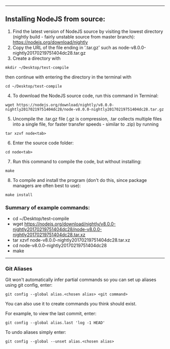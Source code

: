 ----------------------

## Installing NodeJS from source:

1. Find the latest version of NodeJS source by visiting the lowest directory (nightly build - fairly unstable source from master branch):
https://nodejs.org/download/nightly
2. Copy the URL of the file ending in '.tar.gz' such as node-v8.0.0-nightly20170219751404dc28.tar.gz
3. Create a directory with
```
mkdir ~/Desktop/test-compile
```
then continue with entering the directory in the terminal with
```
cd ~/Desktop/test-compile
```
4. To download the NodeJS source code, run this command in Terminal:
```
wget https://nodejs.org/download/nightly/v8.0.0-nightly20170219751404dc28/node-v8.0.0-nightly20170219751404dc28.tar.gz
```
5. Uncompile the .tar.gz file (.gz is compression, .tar collects multiple files into a single file, for faster transfer speeds - similar to .zip)
by running
```
tar xzvf node<tab>
```
6. Enter the source code folder:
```
cd node<tab>
```
7. Run this command to compile the code, but without installing:
```
make
```
8. To compile and install the program (don't do this, since package managers are often best to use):
```
make install
```

### Summary of example commands:
- cd ~/Desktop/test-compile
- wget https://nodejs.org/download/nightly/v8.0.0-nightly20170219751404dc28/node-v8.0.0-nightly20170219751404dc28.tar.xz
- tar xzvf node-v8.0.0-nightly20170219751404dc28.tar.xz
- cd node-v8.0.0-nightly20170219751404dc28
- make
----------------------

### Git Aliases

Git won't automatically infer partial commands so you can set
up aliases using git config, enter: 
```
git config --global alias.<chosen alias> <git command>
```
You can also use it to create commands you think should exist.

For example, to view the last commit, enter:
```
git config --global alias.last 'log -1 HEAD'
```
To undo aliases simply enter:
```
git config --global --unset alias.<chosen alias>
```
